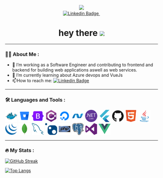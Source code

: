 <div id="header" align="center">
  <img src="https://media.giphy.com/media/jdPMeyv9rn0hZHh8n9/giphy.gif" width="50%"/>
  <div id="badges">
  <a href="https://www.linkedin.com/in/hivindu-amaradeva/">
    <img src="https://img.shields.io/badge/LinkedIn-blue?logo=linkedin&logoColor=white&style=for-the-badge" alt="Linkedin Badge">
  </a>
  <img src="https://komarev.com/ghpvc/?username=hivindu&style=flat-square&color=blue" alt=""/>
</div>
<h1>
  hey there
  <img src="https://media.giphy.com/media/hvRJCLFzcasrR4ia7z/giphy.gif" width="30px"/>
</h1>
</div>

---

### :man_technologist: About Me :
- :telescope: I’m working as a Software Engineer and contributing to frontend and backend for building web applications aswell as web services.
- 🌱 I’m currently learning about Azure devops and VueJs
- :mailbox:How to reach me: [![Linkedin Badge](https://img.shields.io/badge/-Hivindu-blue?style=flat&logo=Linkedin&logoColor=white)](https://www.linkedin.com/in/hivindu-amaradeva/)


---

### :hammer_and_wrench: Languages and Tools :
<div>
  <img src ="https://github.com/devicons/devicon/blob/master/icons/docker/docker-original.svg" width="40" height="40" />
  <img src="https://github.com/devicons/devicon/blob/master/icons/bitbucket/bitbucket-original.svg" width="40" height="40" />
  <img src="https://github.com/devicons/devicon/blob/master/icons/bootstrap/bootstrap-original.svg" width="40" height="40"/>
  <img src="https://github.com/devicons/devicon/blob/master/icons/csharp/csharp-original.svg" width="40" height="40"/>
  <img src="https://github.com/devicons/devicon/blob/master/icons/digitalocean/digitalocean-original.svg" width="40" height="40"/>
  <img src="https://github.com/devicons/devicon/blob/master/icons/dot-net/dot-net-original.svg" width="40" height="40"/>
  <img src="https://github.com/devicons/devicon/blob/master/icons/dotnetcore/dotnetcore-original.svg" width="40" height="40"/>
  <img src="https://github.com/devicons/devicon/blob/master/icons/flutter/flutter-original.svg" width="40" height="40"/>
  <img src="https://github.com/devicons/devicon/blob/master/icons/github/github-original.svg" width="40" height="40"/>
  <img src="https://github.com/devicons/devicon/blob/master/icons/html5/html5-original.svg" width="40" height="40"/>
  <img src="https://github.com/devicons/devicon/blob/master/icons/java/java-original.svg" width="40" height="40"/>
  <img src="https://github.com/devicons/devicon/blob/master/icons/jquery/jquery-original.svg" width="40" height="40"/>
  <img src="https://github.com/devicons/devicon/blob/master/icons/mongodb/mongodb-original.svg" width="40" height="40"/>
  <img src="https://github.com/devicons/devicon/blob/master/icons/mysql/mysql-original.svg" width="40" height="40"/>
  <img src="https://github.com/devicons/devicon/blob/master/icons/nuget/nuget-original.svg" width="40" height="40"/>
  <img src="https://github.com/devicons/devicon/blob/master/icons/php/php-original.svg" width="40" height="40"/>
  <img src="https://github.com/devicons/devicon/blob/master/icons/postgresql/postgresql-original.svg" width="40" height="40"/>
  <img src="https://github.com/devicons/devicon/blob/master/icons/visualstudio/visualstudio-plain.svg" width="40" height="40"/>
  <img src="https://github.com/devicons/devicon/blob/master/icons/vuejs/vuejs-original.svg" width="40" height="40"/>
  
</div>

---

### :fire: My Stats :
[![GitHub Streak](https://github-readme-streak-stats.herokuapp.com/?user=hivindu&theme=windows-dark&hide_border=true)](https://git.io/streak-stats)

[![Top Langs](https://github-readme-stats.vercel.app/api/top-langs/?username=hivindu&layout=compact&hide_border=true&theme=vision-friendly-dark)](https://github.com/anuraghazra/github-readme-stats)
<!---
hivindu/hivindu is a ✨ special ✨ repository because its `README.md` (this file) appears on your GitHub profile.
You can click the Preview link to take a look at your changes.
--->
